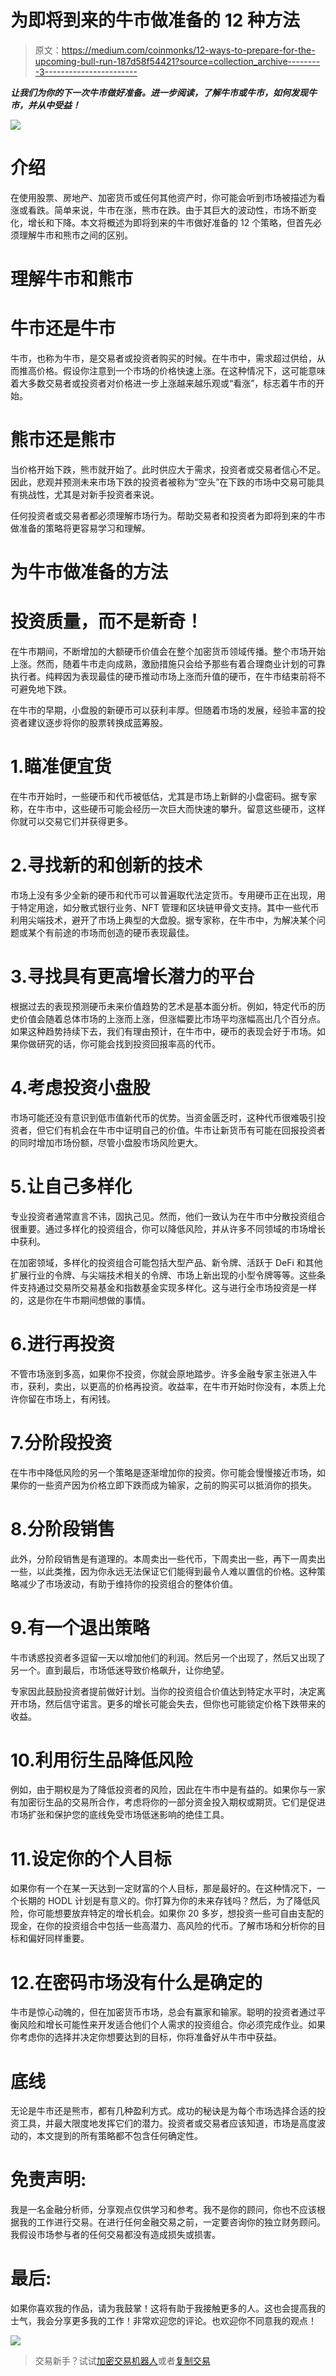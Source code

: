 # 为即将到来的牛市做准备的 12 种方法

> 原文：<https://medium.com/coinmonks/12-ways-to-prepare-for-the-upcoming-bull-run-187d58f54421?source=collection_archive---------3----------------------->

***让我们为你的下一次牛市做好准备。进一步阅读，了解牛市或牛市，如何发现牛市，并从中受益！***

![](img/de0cbd486044bbbe14b6e26b83546a1c.png)

# 介绍

在使用股票、房地产、加密货币或任何其他资产时，你可能会听到市场被描述为看涨或看跌。简单来说，牛市在涨，熊市在跌。由于其巨大的波动性，市场不断变化，增长和下降。本文将概述为即将到来的牛市做好准备的 12 个策略，但首先必须理解牛市和熊市之间的区别。

# 理解牛市和熊市

# 牛市还是牛市

牛市，也称为牛市，是交易者或投资者购买的时候。在牛市中，需求超过供给，从而推高价格。假设你注意到一个市场的价格快速上涨。在这种情况下，这可能意味着大多数交易者或投资者对价格进一步上涨越来越乐观或“看涨”，标志着牛市的开始。

# 熊市还是熊市

当价格开始下跌，熊市就开始了。此时供应大于需求，投资者或交易者信心不足。因此，悲观并预测未来市场下跌的投资者被称为“空头”在下跌的市场中交易可能具有挑战性，尤其是对新手投资者来说。

任何投资者或交易者都必须理解市场行为。帮助交易者和投资者为即将到来的牛市做准备的策略将更容易学习和理解。

# 为牛市做准备的方法

# 投资质量，而不是新奇！

在牛市期间，不断增加的大额硬币价值会在整个加密货币领域传播。整个市场开始上涨。然而，随着牛市走向成熟，激励措施只会给予那些有着合理商业计划的可靠执行者。纯粹因为表现最佳的硬币推动市场上涨而升值的硬币，在牛市结束前将不可避免地下跌。

在牛市的早期，小盘股的新硬币可以获利丰厚。但随着市场的发展，经验丰富的投资者建议逐步将你的股票转换成蓝筹股。

# 1.瞄准便宜货

在牛市开始时，一些硬币和代币被低估，尤其是市场上新鲜的小盘密码。据专家称，在牛市中，这些硬币可能会经历一次巨大而快速的攀升。留意这些硬币，这样你就可以交易它们并获得更多。

# 2.寻找新的和创新的技术

市场上没有多少全新的硬币和代币可以普遍取代法定货币。专用硬币正在出现，用于特定用途，如分散式银行业务、NFT 管理和区块链甲骨文支持。其中一些代币利用尖端技术，避开了市场上典型的大盘股。据专家称，在牛市中，为解决某个问题或某个有前途的市场而创造的硬币表现最佳。

# 3.寻找具有更高增长潜力的平台

根据过去的表现预测硬币未来价值趋势的艺术是基本面分析。例如，特定代币的历史价值会随着总体市场的上涨而上涨，但涨幅要比市场平均涨幅高出几个百分点。如果这种趋势持续下去，我们有理由预计，在牛市中，硬币的表现会好于市场。如果你做研究的话，你可能会找到投资回报率高的代币。

# 4.考虑投资小盘股

市场可能还没有意识到低市值新代币的优势。当资金匮乏时，这种代币很难吸引投资者，但它们有机会在牛市中证明自己的价值。牛市让新货币有可能在回报投资者的同时增加市场份额，尽管小盘股市场风险更大。

# 5.让自己多样化

专业投资者通常直言不讳，固执己见。然而，他们一致认为在牛市中分散投资组合很重要。通过多样化的投资组合，你可以降低风险，并从许多不同领域的市场增长中获利。

在加密领域，多样化的投资组合可能包括大型产品、新令牌、活跃于 DeFi 和其他扩展行业的令牌、与尖端技术相关的令牌、市场上新出现的小型令牌等等。这些条件支持通过交易所交易基金和指数基金实现多样化。这与进行全市场投资是一样的，这是你在牛市期间想做的事情。

# 6.进行再投资

不管市场涨到多高，如果你不投资，你就会原地踏步。许多金融专家主张进入牛市，获利，卖出，以更高的价格再投资。收益率，在牛市开始时你没有，本质上允许你留在市场上，有闲钱。

# 7.分阶段投资

在牛市中降低风险的另一个策略是逐渐增加你的投资。你可能会慢慢接近市场，如果你的一些资产因为价格立即下跌而成为输家，之前的购买可以抵消你的损失。

# 8.分阶段销售

此外，分阶段销售是有道理的。本周卖出一些代币，下周卖出一些，再下一周卖出一些，以此类推，因为你永远无法保证它们能得到最令人难以置信的价格。这种策略减少了市场波动，有助于维持你的投资组合的整体价值。

# 9.有一个退出策略

牛市诱惑投资者多逗留一天以增加他们的利润。然后另一个出现了，然后又出现了另一个。直到最后，市场低迷导致价格飙升，让你绝望。

专家因此鼓励投资者提前做好计划。当你的投资组合价值达到特定水平时，决定离开市场，然后信守诺言。更多的增长可能会失去，但你也可能锁定价格下跌带来的收益。

# 10.利用衍生品降低风险

例如，由于期权是为了降低投资者的风险，因此在牛市中是有益的。如果你与一家有加密衍生品的交易所合作，考虑将你的一部分资金投入期权或期货。它们是促进市场扩张和保护您的底线免受市场低迷影响的绝佳工具。

# 11.设定你的个人目标

如果你有一个在某一天达到一定财富的个人目标，那是最好的。在这种情况下，一个长期的 HODL 计划是有意义的。你打算为你的未来存钱吗？然后，为了降低风险，你可能想要放弃特定的增长机会。如果你 20 多岁，想投资一些可自由支配的现金，在你的投资组合中包括一些高潜力、高风险的代币。了解市场和分析你的目标和偏好同样重要。

# 12.在密码市场没有什么是确定的

牛市是惊心动魄的，但在加密货币市场，总会有赢家和输家。聪明的投资者通过平衡风险和增长可能性来开发适合他们个人需求的投资组合。你必须完成作业。如果你考虑你的选择并决定你想要达到的目标，你将准备好从牛市中获益。

# 底线

无论是牛市还是熊市，都有几种盈利方式。成功的秘诀是为每个市场选择合适的投资工具，并最大限度地发挥它们的潜力。投资者或交易者应该知道，市场是高度波动的，本文提到的所有策略都不包含任何确定性。

# 免责声明:

我是一名金融分析师，分享观点仅供学习和参考。我不是你的顾问，你也不应该根据我的工作进行交易。在进行任何金融交易之前，一定要咨询你的独立财务顾问。我假设市场参与者的任何交易都没有造成损失或损害。

# 最后:

如果你喜欢我的作品，请为我鼓掌！这将有助于我接触更多的人。这也会提高我的士气，我会分享更多我的工作！非常欢迎您的评论。也欢迎你不同意我的观点！

![](img/d876800d2dbf337b3642fccbe811ab24.png)

> 交易新手？试试[加密交易机器人](/coinmonks/crypto-trading-bot-c2ffce8acb2a)或者[复制交易](/coinmonks/top-10-crypto-copy-trading-platforms-for-beginners-d0c37c7d698c)